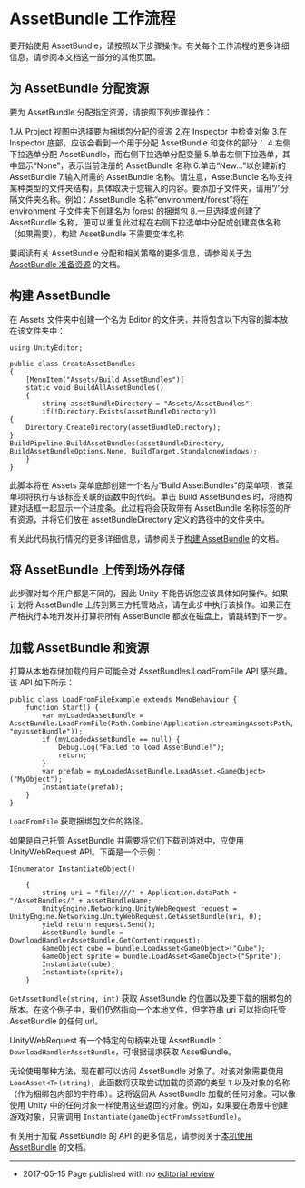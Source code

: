 # AssetBundle 工作流程

要开始使用 AssetBundle，请按照以下步骤操作。有关每个工作流程的更多详细信息，请参阅本文档这一部分的其他页面。

## 为 AssetBundle 分配资源

要为 AssetBundle 分配指定资源，请按照下列步骤操作：

1.从 Project 视图中选择要为捆绑包分配的资源
2.在 Inspector 中检查对象
3.在 Inspector 底部，应该会看到一个用于分配 AssetBundle 和变体的部分：
4.左侧下拉选单分配 AssetBundle，而右侧下拉选单分配变量
5.单击左侧下拉选单，其中显示“None”，表示当前注册的 AssetBundle 名称
6.单击“New…”以创建新的 AssetBundle
7.输入所需的 AssetBundle 名称。请注意，AssetBundle 名称支持某种类型的文件夹结构，具体取决于您输入的内容。要添加子文件夹，请用“/”分隔文件夹名称。例如：AssetBundle 名称“environment/forest”将在 environment 子文件夹下创建名为 forest 的捆绑包
8.一旦选择或创建了 AssetBundle 名称，便可以重复此过程在右侧下拉选单中分配或创建变体名称（如果需要）。构建 AssetBundle 不需要变体名称

要阅读有关 AssetBundle 分配和相关策略的更多信息，请参阅关于[为 AssetBundle 准备资源](AssetBundles-Preparing.html)
的文档。

## 构建 AssetBundle

在 Assets 文件夹中创建一个名为 Editor 的文件夹，并将包含以下内容的脚本放在该文件夹中：

```
using UnityEditor;

public class CreateAssetBundles
{
	[MenuItem("Assets/Build AssetBundles")]
	static void BuildAllAssetBundles()
	{
		string assetBundleDirectory = "Assets/AssetBundles";
		if(!Directory.Exists(assetBundleDirectory))
{
	Directory.CreateDirectory(assetBundleDirectory);
}
BuildPipeline.BuildAssetBundles(assetBundleDirectory, BuildAssetBundleOptions.None, BuildTarget.StandaloneWindows);
	}
}
```

此脚本将在 Assets 菜单底部创建一个名为“Build AssetBundles”的菜单项，该菜单项将执行与该标签关联的函数中的代码。单击 Build AssetBundles 时，将随构建对话框一起显示一个进度条。此过程将会获取带有 AssetBundle 名称标签的所有资源，并将它们放在 assetBundleDirectory 定义的路径中的文件夹中。

有关此代码执行情况的更多详细信息，请参阅关于[构建 AssetBundle](AssetBundles-Building.html) 的文档。

## 将 AssetBundle 上传到场外存储

此步骤对每个用户都是不同的，因此 Unity 不能告诉您应该具体如何操作。如果计划将 AssetBundle 上传到第三方托管站点，请在此步中执行该操作。如果正在严格执行本地开发并打算将所有 AssetBundle 都放在磁盘上，请跳转到下一步。

## 加载 AssetBundle 和资源

打算从本地存储加载的用户可能会对 AssetBundles.LoadFromFile API 感兴趣。该 API 如下所示：

```
public class LoadFromFileExample extends MonoBehaviour {
	function Start() {
		var myLoadedAssetBundle = AssetBundle.LoadFromFile(Path.Combine(Application.streamingAssetsPath, "myassetBundle"));
		if (myLoadedAssetBundle == null) {
			Debug.Log("Failed to load AssetBundle!");
			return;
		}
		var prefab = myLoadedAssetBundle.LoadAsset.<GameObject>("MyObject");
		Instantiate(prefab);
	}
}
```

`LoadFromFile` 获取捆绑包文件的路径。

如果是自己托管 AssetBundle 并需要将它们下载到游戏中，应使用 UnityWebRequest API。下面是一个示例：

```
IEnumerator InstantiateObject()

    {
        string uri = "file:///" + Application.dataPath + "/AssetBundles/" + assetBundleName;
        UnityEngine.Networking.UnityWebRequest request = UnityEngine.Networking.UnityWebRequest.GetAssetBundle(uri, 0);
        yield return request.Send();
        AssetBundle bundle = DownloadHandlerAssetBundle.GetContent(request);
        GameObject cube = bundle.LoadAsset<GameObject>("Cube");
        GameObject sprite = bundle.LoadAsset<GameObject>("Sprite");
        Instantiate(cube);
        Instantiate(sprite);
    }
```

`GetAssetBundle(string, int)` 获取 AssetBundle 的位置以及要下载的捆绑包的版本。在这个例子中，我们仍然指向一个本地文件，但字符串 uri 可以指向托管 AssetBundle 的任何 url。

UnityWebRequest 有一个特定的句柄来处理 AssetBundle：`DownloadHandlerAssetBundle`，可根据请求获取 AssetBundle。

无论使用哪种方法，现在都可以访问 AssetBundle 对象了。对该对象需要使用 `LoadAsset<T>(string)`，此函数将获取尝试加载的资源的类型 `T` 以及对象的名称（作为捆绑包内部的字符串）。这将返回从 AssetBundle 加载的任何对象。可以像使用 Unity 中的任何对象一样使用这些返回的对象。例如，如果要在场景中创建游戏对象，只需调用 `Instantiate(gameObjectFromAssetBundle)`。

有关用于加载 AssetBundle 的 API 的更多信息，请参阅关于[本机使用 AssetBundle](AssetBundles-Native.html) 的文档。

----
* <span class="page-edit">2017-05-15  Page published with no [editorial review](DocumentationEditorialReview.html)
</span>

